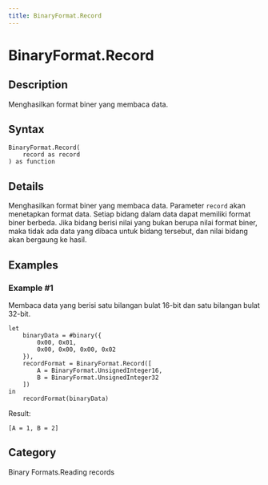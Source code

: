```yaml
---
title: BinaryFormat.Record
---
```


# BinaryFormat.Record


## Description

Menghasilkan format biner yang membaca data.


## Syntax

```powerquery
BinaryFormat.Record(
    record as record
) as function
```


## Details

Menghasilkan format biner yang membaca data.  Parameter <code>record</code> akan menetapkan format data.  Setiap bidang dalam data dapat memiliki format biner berbeda.  Jika bidang berisi nilai yang bukan berupa nilai format biner, maka tidak ada data yang dibaca untuk bidang tersebut, dan nilai bidang akan bergaung ke hasil.


## Examples

### Example #1 
Membaca data yang berisi satu bilangan bulat 16-bit dan satu bilangan bulat 32-bit.
```powerquery
let
    binaryData = #binary({
        0x00, 0x01,
        0x00, 0x00, 0x00, 0x02
    }),
    recordFormat = BinaryFormat.Record([
        A = BinaryFormat.UnsignedInteger16,
        B = BinaryFormat.UnsignedInteger32
    ])
in
    recordFormat(binaryData)
```

Result: 
```powerquery
[A = 1, B = 2]
```




## Category
Binary Formats.Reading records
